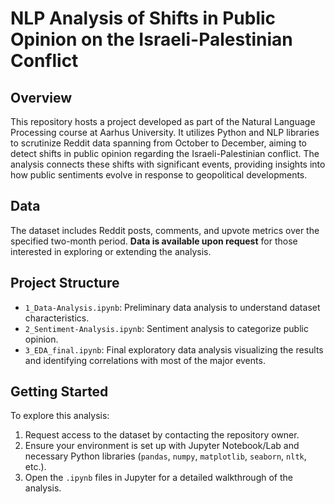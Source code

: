 # NLP Analysis of Shifts in Public Opinion on the Israeli-Palestinian Conflict

## Overview
This repository hosts a project developed as part of the Natural Language Processing course at Aarhus University. It utilizes Python and NLP libraries to scrutinize Reddit data spanning from October to December, aiming to detect shifts in public opinion regarding the Israeli-Palestinian conflict. The analysis connects these shifts with significant events, providing insights into how public sentiments evolve in response to geopolitical developments.

## Data
The dataset includes Reddit posts, comments, and upvote metrics over the specified two-month period. **Data is available upon request** for those interested in exploring or extending the analysis.

## Project Structure
- `1_Data-Analysis.ipynb`: Preliminary data analysis to understand dataset characteristics.
- `2_Sentiment-Analysis.ipynb`: Sentiment analysis to categorize public opinion.
- `3_EDA_final.ipynb`: Final exploratory data analysis visualizing the results and identifying correlations with most of the major events.

## Getting Started
To explore this analysis:
1. Request access to the dataset by contacting the repository owner.
2. Ensure your environment is set up with Jupyter Notebook/Lab and necessary Python libraries (`pandas`, `numpy`, `matplotlib`, `seaborn`, `nltk`, etc.).
3. Open the `.ipynb` files in Jupyter for a detailed walkthrough of the analysis.
